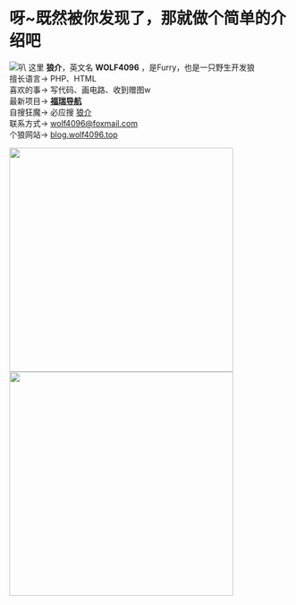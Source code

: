 # 呀~既然被你发现了，那就做个简单的介绍吧
![叭][1]
这里 **狼介**，英文名 **WOLF4096** ，是Furry，也是一只野生开发狼  
擅长语言-> PHP、HTML  
喜欢的事-> 写代码、画电路、收到赠图w  
最新项目-> **[福瑞导航][2]**  
自搜狂魔-> 必应搜 [狼介][3]  
联系方式-> wolf4096@foxmail.com  
个狼网站-> [blog.wolf4096.top][4]  

<img src="https://github-readme-stats-colour93.vercel.app/api?username=wolf4096&locale=cn&show_avatar=true&show_icons=true" width="400px"><br/>
<img src="https://github-readme-stats-colour93.vercel.app/api/top-langs/?username=wolf4096&layout=compact&locale=cn" width="400px">
<wolf uwu="QwQ"></wolf>


  [1]: https://s.cdnv1.hanwuss.com/static/upload/wolf4096/20220413/202204130713556643.gif
  [2]: http://furry.vin
  [3]: https://cn.bing.com/search?q=WOLF4096
  [4]: https://blog.wolf4096.top
